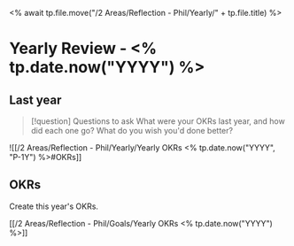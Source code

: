 <% await tp.file.move("/2 Areas/Reflection - Phil/Yearly/" + tp.file.title) %>
# Yearly Review - <% tp.date.now("YYYY") %>

## Last year

> [!question] Questions to ask
> What were your OKRs last year, and how did each one go? What do you wish you'd done better?

![[/2 Areas/Reflection - Phil/Yearly/Yearly OKRs <% tp.date.now("YYYY", "P-1Y") %>#OKRs]]


## OKRs

Create this year's OKRs.

[[/2 Areas/Reflection - Phil/Goals/Yearly OKRs <% tp.date.now("YYYY") %>]]